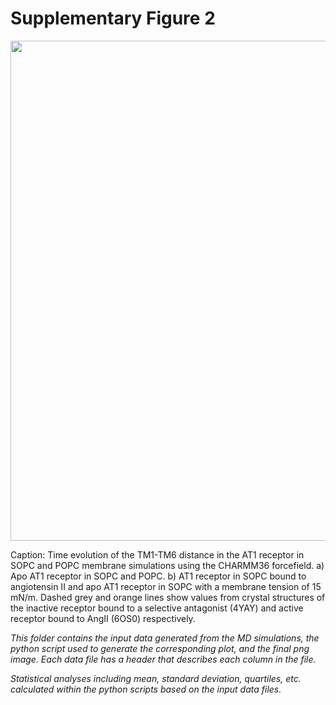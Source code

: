 # Supplementary Figure 2
<img src="Figure_S2.png" width="800"/>

Caption: Time evolution of the TM1-TM6 distance in the AT1 receptor in SOPC and POPC membrane simulations using the CHARMM36 forcefield. a) Apo AT1 receptor in SOPC and POPC. b) AT1 receptor in SOPC bound to angiotensin II and apo AT1 receptor in SOPC with a membrane tension of 15 mN/m. Dashed grey and orange lines show values from crystal structures of the inactive receptor bound to a selective antagonist (4YAY) and active receptor bound to AngII (6OS0) respectively.

*This folder contains the input data generated from the MD simulations, the python script used to generate the corresponding plot, and the final png image. Each data file has a header that describes each column in the file.*

*Statistical analyses including mean, standard deviation, quartiles, etc. calculated within the python scripts based on the input data files.*
